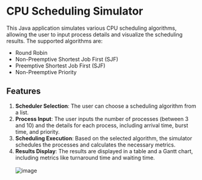 # CPU Scheduling Simulator

This Java application simulates various CPU scheduling algorithms, allowing the user to input process details and visualize the scheduling results. The supported algorithms are:

- Round Robin
- Non-Preemptive Shortest Job First (SJF)
- Preemptive Shortest Job First (SJF)
- Non-Preemptive Priority

## Features

1. **Scheduler Selection**: The user can choose a scheduling algorithm from a list.
2. **Process Input**: The user inputs the number of processes (between 3 and 10) and the details for each process, including arrival time, burst time, and priority.
3. **Scheduling Execution**: Based on the selected algorithm, the simulator schedules the processes and calculates the necessary metrics.
4. **Results Display**: The results are displayed in a table and a Gantt chart, including metrics like turnaround time and waiting time.<br><br>
![image](https://github.com/Low0000/CPU_Scheduling/assets/123613860/8bb62909-cf9b-4a58-aa29-660d69300d64)
